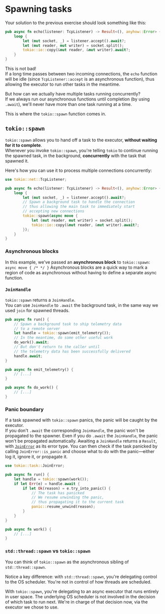 # Spawning tasks

Your solution to the previous exercise should look something like this:

```rust
pub async fn echo(listener: TcpListener) -> Result<(), anyhow::Error> {
    loop {
        let (mut socket, _) = listener.accept().await?;
        let (mut reader, mut writer) = socket.split();
        tokio::io::copy(&mut reader, &mut writer).await?;
    }
}
```

This is not bad!\
If a long time passes between two incoming connections, the `echo` function will be idle
(since `TcpListener::accept` is an asynchronous function), thus allowing the executor
to run other tasks in the meantime.

But how can we actually have multiple tasks running concurrently?\
If we always run our asynchronous functions until completion (by using `.await`), we'll never
have more than one task running at a time.

This is where the `tokio::spawn` function comes in.

## `tokio::spawn`

`tokio::spawn` allows you to hand off a task to the executor, **without waiting for it to complete**.\
Whenever you invoke `tokio::spawn`, you're telling `tokio` to continue running
the spawned task, in the background, **concurrently** with the task that spawned it.

Here's how you can use it to process multiple connections concurrently:

```rust
use tokio::net::TcpListener;

pub async fn echo(listener: TcpListener) -> Result<(), anyhow::Error> {
    loop {
        let (mut socket, _) = listener.accept().await?;
        // Spawn a background task to handle the connection
        // thus allowing the main task to immediately start 
        // accepting new connections
        tokio::spawn(async move {
            let (mut reader, mut writer) = socket.split();
            tokio::io::copy(&mut reader, &mut writer).await?;
        });
    }
}
```

### Asynchronous blocks

In this example, we've passed an **asynchronous block** to `tokio::spawn`: `async move { /* */ }`
Asynchronous blocks are a quick way to mark a region of code as asynchronous without having
to define a separate async function.

### `JoinHandle`

`tokio::spawn` returns a `JoinHandle`.\
You can use `JoinHandle` to `.await` the background task, in the same way
we used `join` for spawned threads.

```rust
pub async fn run() {
    // Spawn a background task to ship telemetry data
    // to a remote server
    let handle = tokio::spawn(emit_telemetry());
    // In the meantime, do some other useful work
    do_work().await;
    // But don't return to the caller until 
    // the telemetry data has been successfully delivered
    handle.await;
}

pub async fn emit_telemetry() {
    // [...]
}

pub async fn do_work() {
    // [...]
}
```

### Panic boundary

If a task spawned with `tokio::spawn` panics, the panic will be caught by the executor.\
If you don't `.await` the corresponding `JoinHandle`, the panic won't be propagated to the spawner.
Even if you do `.await` the `JoinHandle`, the panic won't be propagated automatically.
Awaiting a `JoinHandle` returns a `Result`, with [`JoinError`](https://docs.rs/tokio/latest/tokio/task/struct.JoinError.html)
as its error type. You can then check if the task panicked by calling `JoinError::is_panic` and
choose what to do with the panic—either log it, ignore it, or propagate it.

```rust
use tokio::task::JoinError;

pub async fn run() {
    let handle = tokio::spawn(work());
    if let Err(e) = handle.await {
        if let Ok(reason) = e.try_into_panic() {
            // The task has panicked
            // We resume unwinding the panic,
            // thus propagating it to the current task
            panic::resume_unwind(reason);
        }
    }
}

pub async fn work() {
    // [...]
}
```

### `std::thread::spawn` vs `tokio::spawn`

You can think of `tokio::spawn` as the asynchronous sibling of `std::thread::spawn`.

Notice a key difference: with `std::thread::spawn`, you're delegating control to the OS scheduler.
You're not in control of how threads are scheduled.

With `tokio::spawn`, you're delegating to an async executor that runs entirely in
user space. The underlying OS scheduler is not involved in the decision of which task
to run next. We're in charge of that decision now, via the executor we chose to use.
